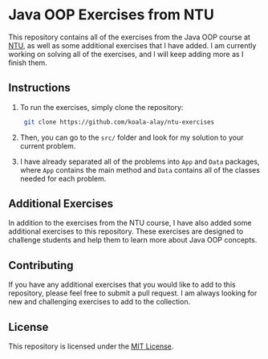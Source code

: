 # Java OOP Exercises from NTU

This repository contains all of the exercises from the Java OOP course at [NTU](https://www3.ntu.edu.sg/home/ehchua/programming/java/J3f_OOPExercises.html), as well as some additional exercises that I have added. I am currently working on solving all of the exercises, and I will keep adding more as I finish them.

## Instructions

1. To run the exercises, simply clone the repository:
   ```bash
    git clone https://github.com/koala-alay/ntu-exercises
   ```
2. Then, you can go to the `src/` folder and look for my solution to your current problem.
   
3. I have already separated all of the problems into `App` and `Data` packages, where `App` contains the main method and `Data` contains all of the classes needed for each problem.

## Additional Exercises

In addition to the exercises from the NTU course, I have also added some additional exercises to this repository. These exercises are designed to challenge students and help them to learn more about Java OOP concepts.

## Contributing

If you have any additional exercises that you would like to add to this repository, please feel free to submit a pull request. I am always looking for new and challenging exercises to add to the collection.

## License

This repository is licensed under the [MIT License](https://github.com/umjiiii/ntu-exercises/blob/main/LICENSE).
